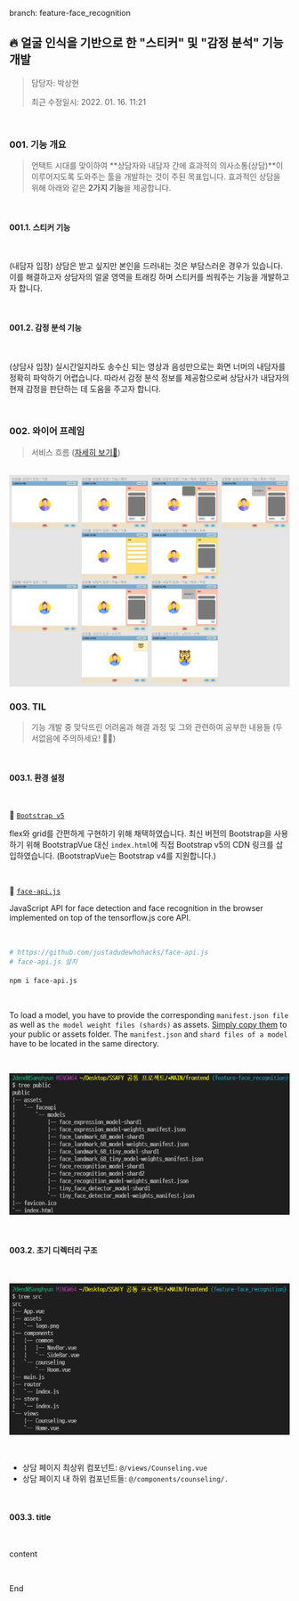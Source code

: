 branch: feature-face_recognition

## 🔥 얼굴 인식을 기반으로 한 "스티커" 및 "감정 분석" 기능 개발

> 담당자: 박상현
>
> 최근 수정일시: 2022. 01. 16. 11:21



<br>

### 001. 기능 개요

> 언택트 시대를 맞이하여 **상담자와 내담자 간에 효과적의 의사소통(상담)**이 이루어지도록 도와주는 툴을 개발하는 것이 주된 목표입니다. 효과적인 상담을 위해 아래와 같은 **2가지 기능**을 제공합니다.



<br>

#### 001.1. 스티커 기능

<br>

(내담자 입장) 상담은 받고 싶지만 본인을 드러내는 것은 부담스러운 경우가 있습니다. 이를 해결하고자 상담자의 얼굴 영역을 트래킹 하며 스티커를 씌워주는 기능을 개발하고자 합니다.



<br>

#### 001.2. 감정 분석 기능

<br>

(상담사 입장) 실시간일지라도 송수신 되는 영상과 음성만으로는 화면 너머의 내담자를 정확히 파악하기 어렵습니다. 따라서 감정 분석 정보를 제공함으로써 상담사가 내담자의 현재 감정을 판단하는 데 도움을 주고자 합니다.





<br>

### 002. 와이어 프레임

> 서비스 흐름 ([자세히 보기👋](https://www.figma.com/file/g7tE8M7z7flv7QipCnSnwz/SSAFY-%EA%B3%B5%ED%86%B5-%ED%94%84%EB%A1%9C%EC%A0%9D%ED%8A%B8))

<br>

<img src="README.assets/image-20220126140209661.png" alt="image-20220126140209661" style="zoom: 80%;" />





<br>

### 003. TIL

> 기능 개발 중 맞닥뜨린 어려움과 해결 과정 및 그와 관련하여 공부한 내용들 (두서없음에 주의하세요! 🤦‍♂️)



<br>

#### 003.1. 환경 설정

<br>

📌 [`Bootstrap v5`](https://getbootstrap.com/docs/5.0/getting-started/introduction/)

flex와 grid를 간편하게 구현하기 위해 채택하였습니다. 최신 버전의 Bootstrap을 사용하기 위해 BootstrapVue 대신 `index.html`에 직접 Bootstrap v5의 CDN 링크를 삽입하였습니다. (BootstrapVue는 Bootstrap v4를 지원합니다.)



<br>

📌 [`face-api.js`](https://justadudewhohacks.github.io/face-api.js/docs/index.html)

JavaScript API for face detection and face recognition in the browser implemented on top of the tensorflow.js core API.

<br>

```bash
# https://github.com/justadudewhohacks/face-api.js
# face-api.js 설치

npm i face-api.js
```

<br>

To load a model, you have to provide the corresponding `manifest.json file` as well as `the model weight files (shards)` as assets. [Simply copy them](https://github.com/justadudewhohacks/face-api.js/tree/master/weights) to your public or assets folder. The `manifest.json` and `shard files of a model` have to be located in the same directory.

<br>

![image-20220126154746602](README.assets/image-20220126154746602.png)



<br>

#### 003.2. 초기 디렉터리 구조

<br>

![image-20220126164032402](README.assets/image-20220126164032402.png)

<br>

* 상담 페이지 최상위 컴포넌트: `@/views/Counseling.vue`
* 상담 페이지 내 하위 컴포넌트들: `@/components/counseling/.`



<br>

#### 003.3. title

<br>

content





<br>

End
